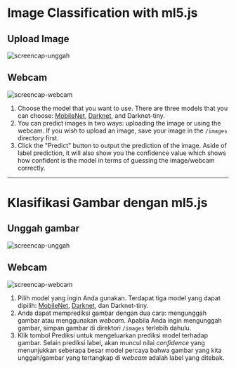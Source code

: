 # Image Classification with ml5.js

## Upload Image
![screencap-unggah](image-classification-1.gif)

## Webcam
![screencap-webcam](image-classification-2.gif)

1. Choose the model that you want to use. There are three models that you can choose: [MobileNet](https://arxiv.org/abs/1704.04861), [Darknet](https://github.com/pjreddie/darknet), and Darknet-tiny.
2. You can predict images in two ways: uploading the image or using the webcam. If you wish to upload an image, save your image in the `/images` directory first.
3. Click the "Predict" button to output the prediction of the image. Aside of label prediction, it will also show you the confidence value which shows how confident is the model in terms of guessing the image/webcam correctly. 

---

# Klasifikasi Gambar dengan ml5.js

## Unggah gambar
![screencap-unggah](image-classification-1.gif)

## Webcam
![screencap-webcam](image-classification-2.gif)

1. Pilih model yang ingin Anda gunakan. Terdapat tiga model yang dapat dipilih: [MobileNet](https://arxiv.org/abs/1704.04861), [Darknet](https://github.com/pjreddie/darknet), dan Darknet-tiny.
2. Anda dapat memprediksi gambar dengan dua cara: mengunggah gambar atau menggunakan *webcam*. Apabila Anda ingin mengunggah gambar, simpan gambar di direktori `/images` terlebih dahulu.
3. Klik tombol Prediksi untuk mengeluarkan prediksi model terhadap gambar. Selain prediksi label, akan muncul nilai *confidence* yang menunjukkan seberapa besar model percaya bahwa gambar yang kita unggah/gambar yang tertangkap di *webcam* adalah label yang ditebak.